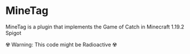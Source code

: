 # MineTag

MineTag is a plugin that implements the Game of Catch in Minecraft 1.19.2 Spigot

☢️ Warning: This code might be Radioactive ☢️ 
